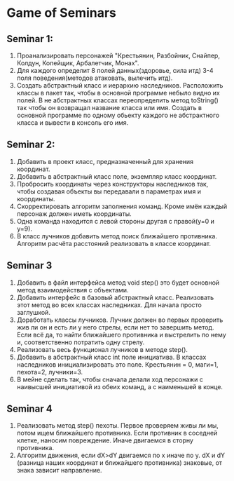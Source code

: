 # Game of Seminars

## Seminar 1: 

1. Проанализировать персонажей 
"Крестьянин, Разбойник, Снайпер, Колдун, Копейщик, Арбалетчик, Монах".
2. Для каждого определит 8 полей данных(здоровье, сила итд) 3-4 поля поведения(методов атаковать, вылечить итд).
3. Создать абстрактный класс и иерархию наследников. 
Расположить классы в пакет так, чтобы в основной программе небыло видно их полей. 
В не абстрактных классах переопределить метод toString() так чтобы он возвращал название класса или имя. 
Создать в основной программе по одному обьекту каждого не абстрактного класса и вывести в консоль его имя.

## Seminar 2:

1. Добавить в проект класс, предназначенный для хранения координат.
2. Добавить в абстрактный класс поле, экземпляр класс координат.
3. Пробросить координаты через конструкторы наследников так, чтобы создавая объекты вы передавали в параметрах имя и координаты.
4. Скорректировать алгоритм заполнения команд. Кроме имён каждый персонаж должен иметь координаты.
5. Одна команда находится с левой стороны другая с правой(у=0 и у=9).
6. В класс лучников добавить метод поиск ближайшего противника. Алгоритм расчёта расстояний реализовать в классе координат.

## Seminar 3

1.  Добавить в файл интерфейса метод void step() это будет основной метод взаимодействия с объектами.
2.  Добавить интерфейс в базовый абстрактный класс. Реализовать этот метод во всех классах наследниках. Для начала просто заглушкой.
3.  Доработать классы лучников. Лучник должен во первых проверить жив ли он и есть ли у него стрелы, если нет то завершить метод.
    Если всё да, то найти ближайшего противника и выстрелить по нему и, соответственно потратить одну стрелу.
4.  Реализовать весь функционал лучников в методе step().
5.  Добавить в абстрактный класс int поле инициатива. В классах наследников инициализировать это поле.
    Крестьянин = 0, маги=1, пехота=2, лучники=3.
6.  В мейне сделать так, чтобы сначала делали ход персонажи с наивысшей инициативой из обеих команд, а с наименьшей в конце.

## Seminar 4

1.  Реализовать метод step() пехоты. Первое проверяем живы ли мы, потом ищем ближайшего противника.
    Если противник в соседней клетке, наносим повреждение. Иначе двигаемся в сторну противника.
2.  Алгоритм движения, если dX>dY двигаемся по x иначе по y. dX и dY (разница наших координат и ближайшего противника)
    знаковые, от знака зависит направление.